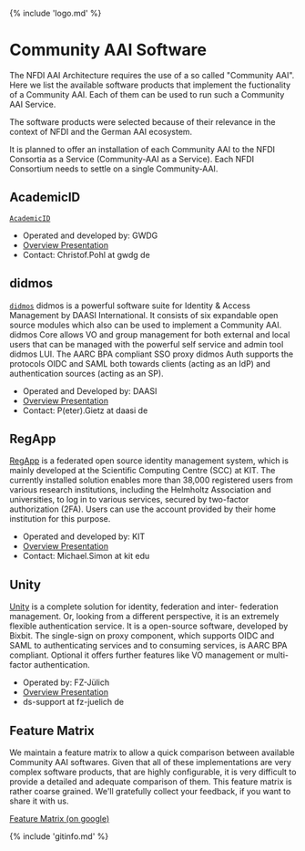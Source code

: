 {% include 'logo.md' %}

# Community AAI Software

The NFDI AAI Architecture requires the use of a so called "Community AAI".
Here we list the available software products that implement the
fuctionality of a Community AAI. Each of them can be used to run such a
Community AAI Service.

The software products were selected because of their relevance in the
context of NFDI and the German AAI ecosystem.

It is planned to offer an installation of each Community AAI to the NFDI
Consortia as a Service (Community-AAI as a Service). Each NFDI Consortium
needs to settle on a single Community-AAI.

## AcademicID

[`AcademicID`](https://docs.gwdg.de/doku.php?id=de:services:general_services:academicid:start)

- Operated and developed by: GWDG
- [Overview Presentation](slides/academic-id.pdf)
- Contact: Christof.Pohl at gwdg de

## didmos

[`didmos`](https://daasi.de/en/federated-identity-and-access-management/iam-solutions/didmos/)
didmos is a powerful software suite for Identity & Access Management
by DAASI International. It consists of six expandable open source
modules which also can be used to implement a Community AAI. didmos Core
allows VO and group management for both external and local users that
can be managed with the powerful self service and admin tool didmos LUI.
The AARC BPA compliant SSO proxy didmos Auth supports the protocols OIDC
and SAML both towards clients (acting as an IdP) and authentication
sources (acting as an SP).

- Operated and Developed by: DAASI
- [Overview Presentation](slides/didmos.pdf)
- Contact: P(eter).Gietz at daasi de

## RegApp

[RegApp](https://www.scc.kit.edu/en/services/regapp.php) is a federated
open source identity management system, which is mainly developed at the
Scientific Computing Centre (SCC) at KIT. The currently installed
solution enables more than 38,000 registered users from various research
institutions, including the Helmholtz Association and universities, to log
in to various services, secured by two-factor authorization (2FA). Users
can use the account provided by their home institution for this purpose.

- Operated and developed by: KIT
- [Overview Presentation](slides/reg-app.pdf)
- Contact: Michael.Simon at kit edu

## Unity

[Unity](https://unity-idm.eu/) is a complete solution for identity, federation and inter-
federation management. Or, looking from a different perspective, it is
an extremely flexible authentication service. It is a open-source
software, developed by Bixbit. The single-sign on proxy component,
which supports OIDC and SAML to authenticating services and to
consuming services, is AARC BPA compliant. Optional it offers further
features like VO management or multi-factor authentication.

- Operated by: FZ-Jülich
- [Overview Presentation](slides/unity.pdf)
- ds-support at fz-juelich de

## Feature Matrix

We maintain a feature matrix to allow a quick comparison between available
Community AAI softwares. Given that all of these implementations are very
complex software products, that are highly configurable, it is very difficult to
provide a detailed and adequate comparison of them. This feature matrix is
rather coarse grained. We'll gratefully collect your feedback, if you want to
share it with us.

[Feature Matrix (on google)](https://docs.google.com/spreadsheets/d/1EHUo3KS4KDaQZomR5c1LYK1fQA2_4ZjsIx9xlEXrKac)

{% include 'gitinfo.md' %}
